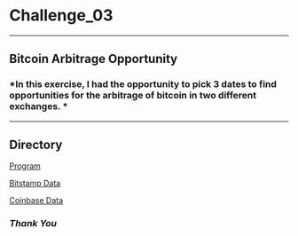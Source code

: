 # Challenge_03
---
## **Bitcoin Arbitrage Opportunity**

### *In this exercise, I had the opportunity to pick 3 dates to find opportunities for the arbitrage of bitcoin in two different exchanges. *
---

## Directory

[Program]("Starter_Code/crypto_arbitrage.ipynb)

[Bitstamp Data]("Resources/bitstamp.csv)

[Coinbase Data]("Resources/coinbase.csv)

### *Thank You*
